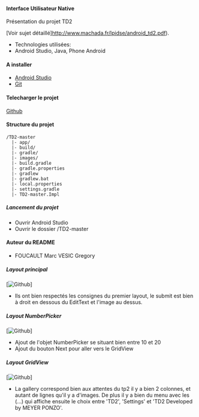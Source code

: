 #### Interface Utilisateur Native
Présentation du projet TD2

[Voir sujet détaillé]http://www.machada.fr/lpidse/android_td2.pdf).

* Technologies utilisées:
* Android Studio, Java, Phone Android

#### A installer
* [Android Studio](https://developer.android.com/studio/index.html#win-bundle)
* [Git](http://git-scm.com/)  

#### Telecharger le projet

[Github](https://github.com/GregoryVesic/InterfaceUtilisateurNative/)

#### Structure du projet
```
/TD2-master
  |- app/
  |- build/
  |- gradle/
  |- images/
  |- build.gradle
  |- gradle.properties
  |- gradlew
  |- gradlew.bat
  |- local.properties
  |- settings.gradle
  |- TD2-master.Impl
```

##### Lancement du projet
* Ouvrir Android Studio
 * Ouvrir le dossier /TD2-master


#### Auteur du README

* FOUCAULT Marc VESIC Gregory


##### Layout principal
[![Github](https://github.com/GregoryVesic/InterfaceUtilisateurNative/blob/master/images-td2/age.png)]

* Ils ont bien respectés les consignes du premier layout, le submit est bien à droit en dessous du EditText et l'image au dessus.

##### Layout NumberPicker
[![Github](https://github.com/GregoryVesic/InterfaceUtilisateurNative/blob/master/images-td2/gallery.png)]

* Ajout de l'objet NumberPicker se situant bien entre 10 et 20
* Ajout du bouton Next pour aller vers le GridView

##### Layout GridView
[![Github](https://github.com/GregoryVesic/InterfaceUtilisateurNative/blob/master/images-td2/main.png)]

* La gallery correspond bien aux attentes du tp2 il  y a bien 2 colonnes, et autant de lignes qu'il y a d'images. De plus il y a bien du menu avec les (...) qui affiche ensuite le choix entre 'TD2', 'Settings' et 'TD2 Developed by MEYER PONZO'.